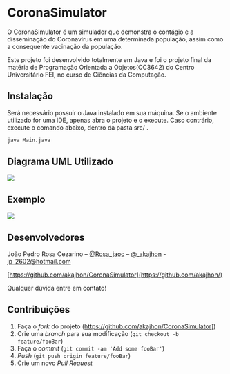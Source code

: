 
# CoronaSimulator

  O CoronaSimulator é um simulador que demonstra o contágio e a disseminação do Coronavírus em uma determinada população, assim como a consequente vacinação da população. 

  Este projeto foi desenvolvido totalmente em Java e foi o projeto final da matéria de Programação Orientada a Objetos(CC3642) do Centro Universitário FEI, no curso de Ciências da Computação.

## Instalação

Será necessário possuir o Java instalado em sua máquina. Se o ambiente utilizado for uma IDE, apenas abra o projeto e o execute. Caso contrário, execute o comando abaixo, dentro da pasta src/ .

```bash
java Main.java
```
## Diagrama UML Utilizado

<img src=”UML.png”>

## Exemplo

<img src=”Exemplo.png”>

## Desenvolvedores

João Pedro Rosa Cezarino – [@Rosa_jaoc](https://twitter.com/@Rosa_jaoc) – [@_akajhon](https://instagram.com/_akajhon) - jp_2602@hotmail.com

[https://github.com/akajhon/CoronaSimulator](https://github.com/akajhon/)

Qualquer dúvida entre em contato!

## Contribuições

1. Faça o _fork_ do projeto (<https://github.com/akajhon/CoronaSimulator]>)
2. Crie uma _branch_ para sua modificação (`git checkout -b feature/fooBar`)
3. Faça o _commit_ (`git commit -am 'Add some fooBar'`)
4. _Push_ (`git push origin feature/fooBar`)
5. Crie um novo _Pull Request_
